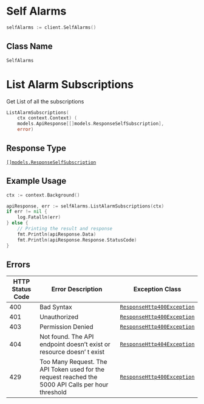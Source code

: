 # Self Alarms

```go
selfAlarms := client.SelfAlarms()
```

## Class Name

`SelfAlarms`


# List Alarm Subscriptions

Get List of all the subscriptions

```go
ListAlarmSubscriptions(
    ctx context.Context) (
    models.ApiResponse[[]models.ResponseSelfSubscription],
    error)
```

## Response Type

[`[]models.ResponseSelfSubscription`](../../doc/models/response-self-subscription.md)

## Example Usage

```go
ctx := context.Background()

apiResponse, err := selfAlarms.ListAlarmSubscriptions(ctx)
if err != nil {
    log.Fatalln(err)
} else {
    // Printing the result and response
    fmt.Println(apiResponse.Data)
    fmt.Println(apiResponse.Response.StatusCode)
}
```

## Errors

| HTTP Status Code | Error Description | Exception Class |
|  --- | --- | --- |
| 400 | Bad Syntax | [`ResponseHttp400Exception`](../../doc/models/response-http-400-exception.md) |
| 401 | Unauthorized | [`ResponseHttp400Exception`](../../doc/models/response-http-400-exception.md) |
| 403 | Permission Denied | [`ResponseHttp400Exception`](../../doc/models/response-http-400-exception.md) |
| 404 | Not found. The API endpoint doesn’t exist or resource doesn’ t exist | [`ResponseHttp404Exception`](../../doc/models/response-http-404-exception.md) |
| 429 | Too Many Request. The API Token used for the request reached the 5000 API Calls per hour threshold | [`ResponseHttp400Exception`](../../doc/models/response-http-400-exception.md) |

